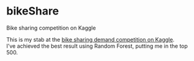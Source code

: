 # bikeShare
Bike sharing competition on Kaggle

This is my stab at the [bike sharing demand competition on Kaggle](https://www.kaggle.com/c/bike-sharing-demand).  
I've achieved the best result using Random Forest, putting me in the top 500.
